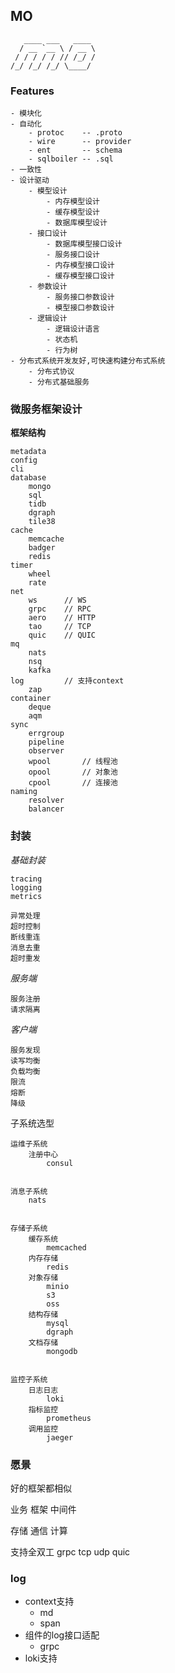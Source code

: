 ##  MO

```
   ____ ___   ____
  / __ `__ \ / __ \
 / / / / / // /_/ /
/_/ /_/ /_/ \____/

```

### Features
```
- 模块化
- 自动化
    - protoc    -- .proto
    - wire      -- provider
    - ent       -- schema
    - sqlboiler -- .sql
- 一致性
- 设计驱动
    - 模型设计
        - 内存模型设计
        - 缓存模型设计
        - 数据库模型设计
    - 接口设计
        - 数据库模型接口设计
        - 服务接口设计
        - 内存模型接口设计
        - 缓存模型接口设计
    - 参数设计
        - 服务接口参数设计
        - 模型接口参数设计
    - 逻辑设计
        - 逻辑设计语言
        - 状态机
        - 行为树
- 分布式系统开发友好,可快速构建分布式系统
    - 分布式协议
    - 分布式基础服务
```



### 微服务框架设计


**框架结构**
```
metadata
config
cli
database
    mongo
    sql
    tidb
    dgraph
    tile38
cache
    memcache
    badger
    redis
timer
    wheel
    rate
net
    ws      // WS
    grpc    // RPC
    aero    // HTTP
    tao     // TCP
    quic    // QUIC
mq
    nats
    nsq
    kafka
log         // 支持context
    zap
container
    deque
    aqm
sync
    errgroup
    pipeline
    observer
    wpool       // 线程池
    opool       // 对象池
    cpool       // 连接池
naming
    resolver
    balancer
```


### 封装
*基础封装*
```
tracing
logging
metrics

异常处理
超时控制
断线重连
消息去重
超时重发
```


*服务端*
```
服务注册
请求隔离
```


*客户端*
```
服务发现
读写均衡
负载均衡
限流
熔断
降级
```

子系统选型
```
运维子系统
    注册中心
        consul


消息子系统
    nats


存储子系统
    缓存系统
        memcached
    内存存储
        redis
    对象存储
        minio
        s3
        oss
    结构存储
        mysql
        dgraph
    文档存储
        mongodb


监控子系统
    日志日志
        loki
    指标监控
        prometheus
    调用监控
        jaeger

```


### 愿景
好的框架都相似


业务
框架
中间件


存储
通信
计算



支持全双工
    grpc
    tcp
    udp
    quic

###  log

- context支持
    - md
    - span
- 组件的log接口适配
    - grpc
- loki支持


